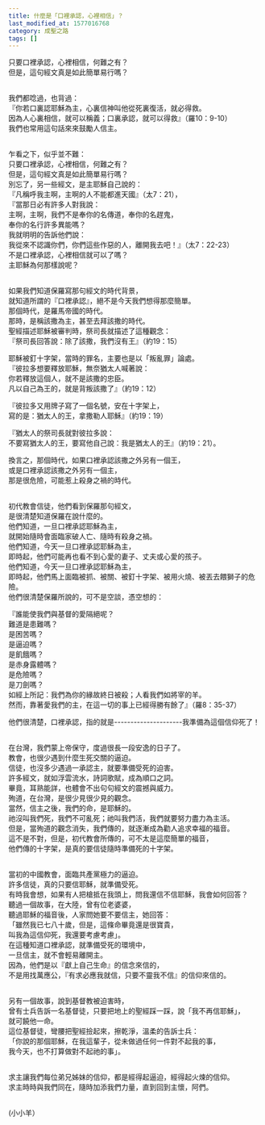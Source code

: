 ```yaml
---
title: 什麼是「口裡承認，心裡相信」？
last_modified_at: 1577016768
category: 成聖之路
tags: []
---
```


<p>只要口裡承認，心裡相信，何難之有？<br>
但是，這句經文真是如此簡單易行嗎？</p>

<p><br>
我們都唸過，也背過：<br>
『你若口裏認耶穌為主，心裏信神叫他從死裏復活，就必得救。<br>
因為人心裏相信，就可以稱義；口裏承認，就可以得救』（羅10：9-10）<br>
我們也常用這句話來來鼓勵人信主。</p>

<p><br>
乍看之下，似乎並不難：<br>
只要口裡承認，心裡相信，何難之有？<br>
但是，這句經文真是如此簡單易行嗎？<br>
別忘了，另一些經文，是主耶穌自己說的：<br>
『凡稱呼我主啊，主啊的人不能都進天國』（太7：21），<br>
『當那日必有許多人對我說：<br>
主啊，主啊，我們不是奉你的名傳道，奉你的名趕鬼，<br>
奉你的名行許多異能嗎？<br>
我就明明的告訴他們說：<br>
我從來不認識你們，你們這些作惡的人，離開我去吧！』（太7：22-23）<br>
不是口裡承認，心裡相信就可以了嗎？<br>
主耶穌為何那樣說呢？</p>

<p><br>
如果我們知道保羅寫那句經文的時代背景，<br>
就知道所謂的『口裡承認』，絕不是今天我們想得那麼簡單。<br>
那個時代，是羅馬帝國的時代。<br>
那時，是稱該撒為主，甚至去拜該撒的時代。<br>
聖經描述耶穌被審判時，祭司長就描述了這種觀念：<br>
『祭司長回答說：除了該撒，我們沒有王』（約19：15）</p>

<p>耶穌被釘十字架，當時的罪名，主要也是以「叛亂罪」論處。<br>
『彼拉多想要釋放耶穌，無奈猶太人喊著說：<br>
你若釋放這個人，就不是該撒的忠臣。<br>
凡以自己為王的，就是背叛該撒了』（約19：12）</p>

<p>『彼拉多又用牌子寫了一個名號，安在十字架上，<br>
寫的是：猶太人的王，拿撒勒人耶穌』（約19：19）</p>

<p>『猶太人的祭司長就對彼拉多說：<br>
不要寫猶太人的王，要寫他自己說：我是猶太人的王』（約19：21）。</p>

<p>換言之，那個時代，如果口裡承認該撒之外另有一個王，<br>
或是口裡承認該撒之外另有一個主，<br>
那是很危險，可能惹上殺身之禍的時代。</p>

<p><br>
初代教會信徒，他們看到保羅那句經文，<br>
是很清楚知道保羅在說什麼的。<br>
他們知道，一旦口裡承認耶穌為主，<br>
就開始隨時會面臨家破人亡、隨時有殺身之禍。<br>
他們知道，今天一旦口裡承認耶穌為主，<br>
即時起，他們可能再也看不到心愛的妻子、丈夫或心愛的孩子。<br>
他們知道，今天一旦口裡承認耶穌為主，<br>
即時起，他們馬上面臨被抓、被關、被釘十字架、被用火燒、被丟去餵獅子的危險。<br>
他們很清楚保羅所說的，可不是空談，憑空想的：</p>

<p>『誰能使我們與基督的愛隔絕呢？<br>
難道是患難嗎？<br>
是困苦嗎？<br>
是逼迫嗎？<br>
是飢餓嗎？<br>
是赤身露體嗎？<br>
是危險嗎？<br>
是刀劍嗎？<br>
如經上所記：我們為你的緣故終日被殺；人看我們如將宰的羊。<br>
然而，靠著愛我們的主，在這一切的事上已經得勝有餘了』（羅8：35-37）</p>

<p>他們很清楚，口裡承認，指的就是---------------------我準備為這個信仰死了！</p>

<p><br>
在台灣，我們蒙上帝保守，度過很長一段安逸的日子了。<br>
教會，也很少遇到什麼生死交關的逼迫。<br>
信徒，也沒多少遇過一承認主，就要準備受死的迫害。<br>
許多經文，就如浮雲流水，詩詞歌賦，成為順口之詞。<br>
畢竟，耳熟能詳，也體會不出句句經文的震撼與威力。<br>
殉道，在台灣，是很少見很少見的觀念。<br>
當然，信主之後，我們的命，是耶穌的。<br>
祂沒叫我們死，我們不可亂死；祂叫我們活，我們就要努力盡力為主活。<br>
但是，當殉道的觀念消失，我們傳的，就逐漸成為勸人追求幸福的福音。<br>
這不是不對，但是，初代教會所傳的，可不太是這麼簡單的福音，<br>
他們傳的十字架，是真的要信徒隨時準備死的十字架。</p>

<p><br>
當初的中國教會，面臨共產黨極力的逼迫。<br>
許多信徒，真的只要信耶穌，就準備受死。<br>
有時我會想，如果有人把槍抵在我頭上，問我還信不信耶穌，我會如何回答？<br>
聽過一個故事，在大陸，曾有位老婆婆，<br>
聽過耶穌的福音後，人家問她要不要信主，她回答：<br>
「雖然我已七八十歲，但是，這條命畢竟還是很寶貴，<br>
叫我為這信仰死，我還要考慮考慮」。<br>
在這種知道口裡承認，就準備受死的環境中，<br>
一旦信主，就不會輕易離開主。<br>
因為，他們是以『獻上自己生命』的信念來信的，<br>
不是用找萬應公，『有求必應我就信，只要不靈我不信』的信仰來信的。</p>

<p><br>
另有一個故事，說到基督教被迫害時，<br>
曾有士兵告訴一名基督徒，只要把地上的聖經踩一踩，說「我不再信耶穌」，<br>
就可饒他一命。<br>
這位基督徒，彎腰把聖經撿起來，擦乾淨，溫柔的告訴士兵：<br>
「你說的那個耶穌，在我這輩子，從未做過任何一件對不起我的事，<br>
我今天，也不打算做對不起祂的事」。</p>

<p><br>
求主讓我們每位弟兄姊妹的信仰，都是經得起逼迫，經得起火煉的信仰。<br>
求主時時與我們同在，隨時加添我們力量，直到回到主懷，阿們。</p>

<p><br>
(小小羊）</p>

